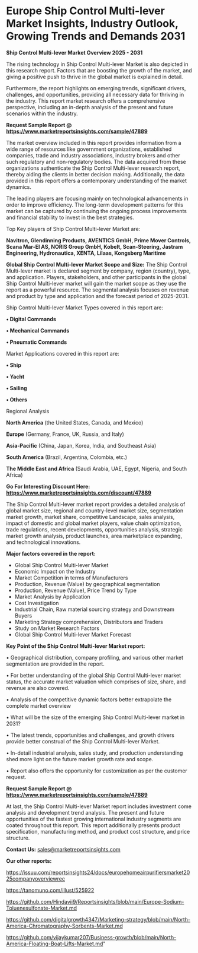 # Europe Ship Control Multi-lever Market Insights, Industry Outlook, Growing Trends and Demands 2031

<Strong> Ship Control Multi-lever Market Overview 2025 - 2031</strong>

The rising technology in Ship Control Multi-lever Market is also depicted in this research report. Factors that are boosting the growth of the market, and giving a positive push to thrive in the global market is explained in detail.

Furthermore, the report highlights on emerging trends, significant drivers, challenges, and opportunities, providing all necessary data for thriving in the industry. This report market research offers a comprehensive perspective, including an in-depth analysis of the present and future scenarios within the industry.

<strong>Request Sample Report @ <a href=https://www.marketreportsinsights.com/sample/47889>https://www.marketreportsinsights.com/sample/47889</a></strong>

The market overview included in this report provides information from a wide range of resources like government organizations, established companies, trade and industry associations, industry brokers and other such regulatory and non-regulatory bodies. The data acquired from these organizations authenticate the Ship Control Multi-lever research report, thereby aiding the clients in better decision making. Additionally, the data provided in this report offers a contemporary understanding of the market dynamics.

The leading players are focusing mainly on technological advancements in order to improve efficiency. The long-term development patterns for this market can be captured by continuing the ongoing process improvements and financial stability to invest in the best strategies.

Top Key players of Ship Control Multi-lever Market are:

<strong>Navitron, Glendinning Products, AVENTICS GmbH, Prime Mover Controls, Scana Mar-El AS, NORIS Group GmbH, Kobelt, Scan-Steering, Jastram Engineering, Hydronautica, XENTA, Lilaas, Kongsberg Maritime</strong>

<strong><b>Global Ship Control Multi-lever Market Scope and Size:</b></strong>
The Ship Control Multi-lever market is declared segment by company, region (country), type, and application. Players, stakeholders, and other participants in the global Ship Control Multi-lever market will gain the market scope as they use the report as a powerful resource. The segmental analysis focuses on revenue and product by type and application and the forecast period of 2025-2031.

Ship Control Multi-lever Market Types covered in this report are:

<strong>•  Digital Commands

•  Mechanical Commands

•  Pneumatic Commands</strong>

Market Applications covered in this report are:

<strong>•  Ship

•  Yacht

•  Sailing

•  Others</strong> 

Regional Analysis

<strong>North America</strong> (the United States, Canada, and Mexico)

<strong>Europe</strong> (Germany, France, UK, Russia, and Italy)

<strong>Asia-Pacific</strong> (China, Japan, Korea, India, and Southeast Asia)

<strong>South America</strong> (Brazil, Argentina, Colombia, etc.)

<strong>The Middle East and Africa</strong> (Saudi Arabia, UAE, Egypt, Nigeria, and South Africa)

<strong>Go For Interesting Discount Here: <a href=https://www.marketreportsinsights.com/discount/47889>https://www.marketreportsinsights.com/discount/47889</a></strong>

The Ship Control Multi-lever market report provides a detailed analysis of global market size, regional and country-level market size, segmentation market growth, market share, competitive Landscape, sales analysis, impact of domestic and global market players, value chain optimization, trade regulations, recent developments, opportunities analysis, strategic market growth analysis, product launches, area marketplace expanding, and technological innovations.

<strong><b>Major factors covered in the report:</b></strong>
<ul>
  <li>Global Ship Control Multi-lever Market </li>
  <li>Economic Impact on the Industry</li>
  <li>Market Competition in terms of Manufacturers</li>
  <li>Production, Revenue (Value) by geographical segmentation</li>
  <li>Production, Revenue (Value), Price Trend by Type</li>
  <li>Market Analysis by Application</li>
  <li>Cost Investigation</li>
  <li>Industrial Chain, Raw material sourcing strategy and Downstream Buyers</li>
  <li>Marketing Strategy comprehension, Distributors and Traders</li>
  <li>Study on Market Research Factors</li>
  <li>Global Ship Control Multi-lever Market Forecast</li>
</ul>

<strong><b>Key Point of the Ship Control Multi-lever Market report:</b></strong>

• Geographical distribution, company profiling, and various other market segmentation are provided in the report.

• For better understanding of the global Ship Control Multi-lever market status, the accurate market valuation which comprises of size, share, and revenue are also covered.

• Analysis of the competitive dynamic factors better extrapolate the complete market overview

• What will be the size of the emerging Ship Control Multi-lever market in 2031?

• The latest trends, opportunities and challenges, and growth drivers provide better construal of the Ship Control Multi-lever Market.

• In-detail industrial analysis, sales study, and production understanding shed more light on the future market growth rate and scope.

• Report also offers the opportunity for customization as per the customer request.

<strong>Request Sample Report @ <a href=https://www.marketreportsinsights.com/sample/47889>https://www.marketreportsinsights.com/sample/47889</a></strong>

At last, the Ship Control Multi-lever Market report includes investment come analysis and development trend analysis. The present and future opportunities of the fastest growing international industry segments are coated throughout this report. This report additionally presents product specification, manufacturing method, and product cost structure, and price structure.

<strong>Contact Us:</strong>
sales@marketreportsinsights.com

<strong>Our other reports:</strong>

<a href=https://issuu.com/reportsinsights24/docs/europehomeairpurifiersmarket2025companyoverviewrec>https://issuu.com/reportsinsights24/docs/europehomeairpurifiersmarket2025companyoverviewrec</a>

<a href=https://tanomuno.com/illust/525922>https://tanomuno.com/illust/525922</a>

<a href=https://github.com/Hindavii9/Reportsinsights/blob/main/Europe-Sodium-Toluenesulfonate-Market.md>https://github.com/Hindavii9/Reportsinsights/blob/main/Europe-Sodium-Toluenesulfonate-Market.md</a>

<a href=https://github.com/digitalgrowth4347/Marketing-strategy/blob/main/North-America-Chromatography-Sorbents-Market.md>https://github.com/digitalgrowth4347/Marketing-strategy/blob/main/North-America-Chromatography-Sorbents-Market.md</a>

<a href=https://github.com/vijaykumar207/Business-growth/blob/main/North-America-Floating-Boat-Lifts-Market.md>https://github.com/vijaykumar207/Business-growth/blob/main/North-America-Floating-Boat-Lifts-Market.md</a>"
